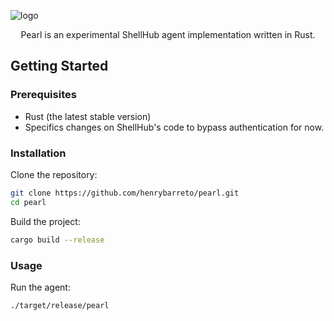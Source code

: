 ![logo](https://github.com/user-attachments/assets/31560841-5328-4f71-9f80-15b60e50e4df)

<p align="center">Pearl is an experimental ShellHub agent implementation written in Rust.</p>

## Getting Started

### Prerequisites

- Rust (the latest stable version)
- Specifics changes on ShellHub's code to bypass authentication for now.

### Installation

Clone the repository:

```sh
git clone https://github.com/henrybarreto/pearl.git
cd pearl
```

Build the project:

```sh
cargo build --release
```

### Usage

Run the agent:

```sh
./target/release/pearl
```
